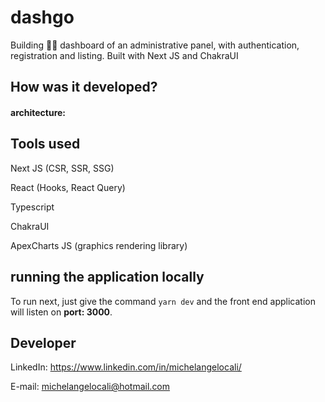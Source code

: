 # dashgo

Building 👨‍💻 dashboard of an administrative panel, with authentication, registration and listing. Built with Next JS and ChakraUI

## How was it developed?

#### architecture:

## Tools used

Next JS (CSR, SSR, SSG)

React (Hooks, React Query)

Typescript

ChakraUI

ApexCharts JS (graphics rendering library)

## running the application locally

To run next, just give the command `yarn dev` and the front end application will listen on **port: 3000**.

## Developer

LinkedIn:
https://www.linkedin.com/in/michelangelocali/

E-mail:
michelangelocali@hotmail.com
